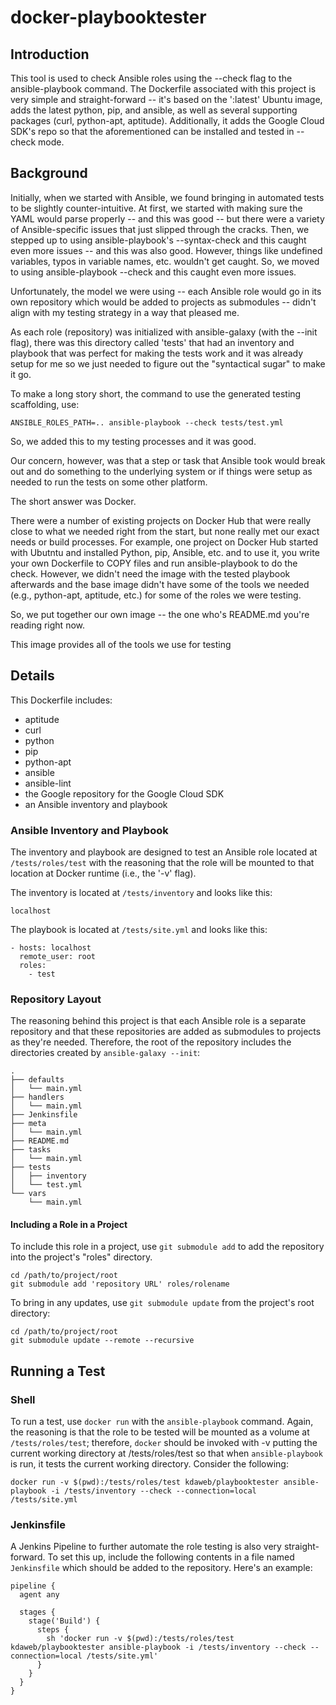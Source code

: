 # docker-playbooktester
## Introduction
This tool is used to check Ansible roles using the --check flag to the ansible-playbook command.  The Dockerfile associated with this project is very simple and straight-forward -- it's based on the ':latest' Ubuntu image, adds the latest python, pip, and ansible, as well as several supporting packages (curl, python-apt, aptitude).  Additionally, it adds the Google Cloud SDK's repo so that the aforementioned can be installed and tested in --check mode.

## Background
Initially, when we started with Ansible, we found bringing in automated tests to be slightly counter-intuitive.  At first, we started with making sure the YAML would parse properly -- and this was good -- but there were a variety of Ansible-specific issues that just slipped through the cracks.  Then, we stepped up to using ansible-playbook's --syntax-check and this caught even more issues -- and this was also good.  However, things like undefined variables, typos in variable names, etc. wouldn't get caught.  So, we moved to using ansible-playbook --check and this caught even more issues.

Unfortunately, the model we were using -- each Ansible role would go in its own repository which would be added to projects as submodules -- didn't align with my testing strategy in a way that pleased me.

As each role (repository) was initialized with ansible-galaxy (with the --init flag), there was this directory called 'tests' that had an inventory and playbook that was perfect for making the tests work and it was already setup for me so we just needed to figure out the "syntactical sugar" to make it go.

To make a long story short, the command to use the generated testing scaffolding, use:

```shell
ANSIBLE_ROLES_PATH=.. ansible-playbook --check tests/test.yml
```

So, we added this to my testing processes and it was good.

Our concern, however, was that a step or task that Ansible took would break out and do something to the underlying system or if things were setup as needed to run the tests on some other platform.

The short answer was Docker.

There were a number of existing projects on Docker Hub that were really close to what we needed right from the start, but none really met our exact needs or build processes.  For example, one project on Docker Hub started with Ubutntu and installed Python, pip, Ansible, etc. and to use it, you write your own Dockerfile to COPY files and run ansible-playbook to do the check.  However, we didn't need the image with the tested playbook afterwards and the base image didn't have some of the tools we needed (e.g., python-apt, aptitude, etc.) for some of the roles we were testing.

So, we put together our own image -- the one who's README.md you're reading right now.

This image provides all of the tools we use for testing

## Details
This Dockerfile includes:
- aptitude
- curl
- python
- pip
- python-apt
- ansible
- ansible-lint
- the Google repository for the Google Cloud SDK
- an Ansible inventory and playbook

### Ansible Inventory and Playbook
The inventory and playbook are designed to test an Ansible role located at ```/tests/roles/test``` with the reasoning that the role will be mounted to that location at Docker runtime (i.e., the '-v' flag).

The inventory is located at ```/tests/inventory``` and looks like this:

```
localhost
```

The playbook is located at ```/tests/site.yml``` and looks like this:

```
- hosts: localhost
  remote_user: root
  roles:
    - test
```

### Repository Layout
The reasoning behind this project is that each Ansible role is a separate repository and that these repositories are added as submodules to projects as they're needed.  Therefore, the root of the repository includes the directories created by ```ansible-galaxy --init```:

```
.
├── defaults
│   └── main.yml
├── handlers
│   └── main.yml
├── Jenkinsfile
├── meta
│   └── main.yml
├── README.md
├── tasks
│   └── main.yml
├── tests
│   ├── inventory
│   └── test.yml
└── vars
    └── main.yml
```

#### Including a Role in a Project
To include this role in a project, use ```git submodule add``` to add the repository into the project's "roles" directory.

```
cd /path/to/project/root
git submodule add 'repository URL' roles/rolename
```

To bring in any updates, use ```git submodule update``` from the project's root directory:

```
cd /path/to/project/root
git submodule update --remote --recursive
```

## Running a Test
### Shell
To run a test, use ```docker run``` with the ```ansible-playbook``` command.  Again, the reasoning is that the role to be tested will be mounted as a volume at ```/tests/roles/test```; therefore, ```docker``` should be invoked with -v putting the current working directory at /tests/roles/test so that when ```ansible-playbook``` is run, it tests the current working directory.  Consider the following:

```shell
docker run -v $(pwd):/tests/roles/test kdaweb/playbooktester ansible-playbook -i /tests/inventory --check --connection=local /tests/site.yml
```

### Jenkinsfile
A Jenkins Pipeline to further automate the role testing is also very straight-forward.  To set this up, include the following contents in a file named ```Jenkinsfile``` which should be added to the repository.  Here's an example:

```Jenkinsfile
pipeline {
  agent any

  stages {
    stage('Build') {
      steps {
        sh 'docker run -v $(pwd):/tests/roles/test kdaweb/playbooktester ansible-playbook -i /tests/inventory --check --connection=local /tests/site.yml'
      }
    }
  }
}
```

